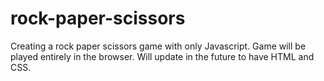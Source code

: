 # rock-paper-scissors
Creating a rock paper scissors game with only Javascript. Game will be played entirely in the browser.
Will update in the future to have HTML and CSS.